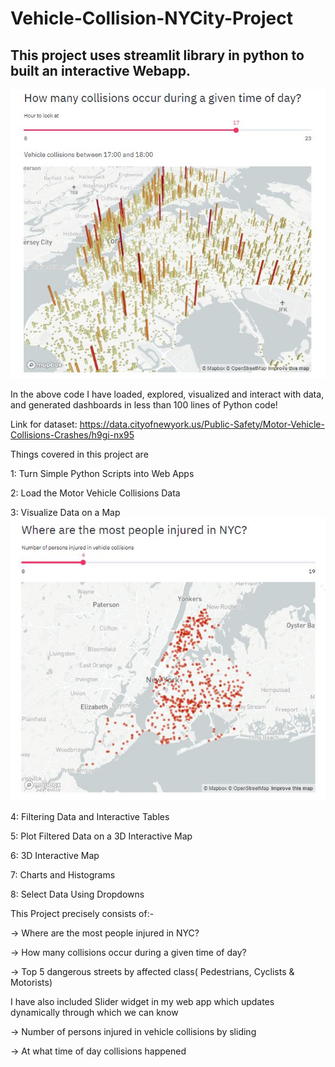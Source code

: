 # Vehicle-Collision-NYCity-Project
## This project uses streamlit library in python to built an interactive Webapp.

![](3Dmap.JPG)

In the above code I have loaded, explored, visualized and interact with data, and generated dashboards in less than 100 lines of Python code! 

Link for dataset: https://data.cityofnewyork.us/Public-Safety/Motor-Vehicle-Collisions-Crashes/h9gi-nx95

Things covered in this project are

1: Turn Simple Python Scripts into Web Apps

2: Load the Motor Vehicle Collisions Data

3: Visualize Data on a Map
![](map.JPG)

4: Filtering Data and Interactive Tables

5: Plot Filtered Data on a 3D Interactive Map

6: 3D Interactive Map

7: Charts and Histograms

8: Select Data Using Dropdowns

This Project precisely consists of:-

-> Where are the most people injured in NYC?

-> How many collisions occur during a given time of day?

-> Top 5 dangerous streets by affected class( Pedestrians, Cyclists & Motorists)

I have also included Slider widget in my web app which updates dynamically through which we can know

-> Number of persons injured in vehicle collisions by sliding

-> At what time of day collisions happened
